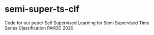 # semi-super-ts-clf
Code for our paper Self Supervised Learning for Semi Supervised Time Series Classification PAKDD 2020
